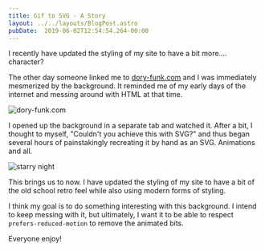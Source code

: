 ```yaml
---
title: Gif to SVG - A Story
layout: ../../layouts/BlogPost.astro
pubDate:  2019-06-02T12:54:54.264-00:00
---
```


I recently have updated the styling of my site to have a bit more.... character?

The other day someone linked me to [dory-funk.com](http://www.dory-funk.com/) and I was immediately mesmerized by the background. It reminded me of my early days of the internet and messing around with HTML at that time.

![dory-funk.com](/uploads/dory-funk-com.png)

I opened up the background in a separate tab and watched it. After a bit, I thought to myself, "Couldn't you achieve this with SVG?" and thus began several hours of painstakingly recreating it by hand as an SVG. Animations and all.

![starry night](/uploads/starry-night.svg)

This brings us to now. I have updated the styling of my site to have a bit of the old school retro feel while also using modern forms of styling.

I think my goal is to do something interesting with this background. I intend to keep messing with it, but ultimately, I want it to be able to respect `prefers-reduced-motion` to remove the animated bits.

Everyone enjoy!
